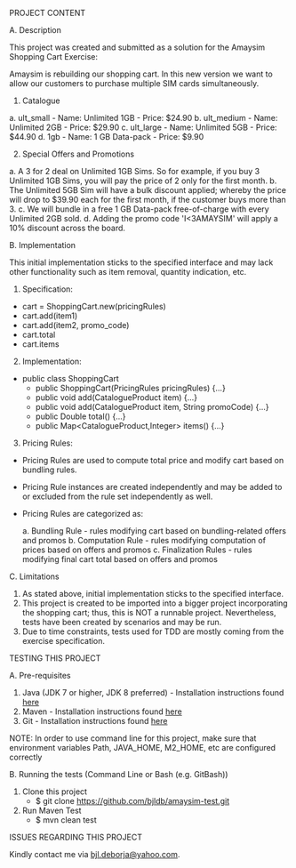 PROJECT CONTENT

A. Description

This project was created and submitted as a solution for the Amaysim Shopping Cart Exercise:

Amaysim is rebuilding our shopping cart.
In this new version we want to allow our customers to purchase multiple SIM cards simultaneously. 

1. Catalogue

  a. ult_small
    - Name: Unlimited 1GB
    - Price: $24.90
  b. ult_medium
    - Name: Unlimited 2GB
    - Price: $29.90
  c. ult_large
    - Name: Unlimited 5GB
    - Price: $44.90
  d. 1gb
    - Name: 1 GB Data-pack
    - Price: $9.90

2. Special Offers and Promotions

  a. A 3 for 2 deal on Unlimited 1GB Sims. So for example, if you buy 3 Unlimited 1GB Sims, you will pay the price of 2 only for the first month.
  b. The Unlimited 5GB Sim will have a bulk discount applied; whereby the price will drop to $39.90 each for the first month, if the customer buys more than 3.
  c. We will bundle in a free 1 GB Data-pack free-of-charge with every Unlimited 2GB sold.
  d. Adding the promo code 'I<3AMAYSIM' will apply a 10% discount across the board.

B. Implementation

This initial implementation sticks to the specified interface and may lack other functionality such as item removal, quantity indication, etc.

1. Specification:

* cart = ShoppingCart.new(pricingRules)
* cart.add(item1)
* cart.add(item2, promo_code)
* cart.total
* cart.items

2. Implementation:

* public class ShoppingCart
  - public ShoppingCart(PricingRules pricingRules) {...}
  - public void add(CatalogueProduct item) {...}
  - public void add(CatalogueProduct item, String promoCode) {...}
  - public Double total() {...}
  - public Map<CatalogueProduct,Integer> items() {...}

3. Pricing Rules:

- Pricing Rules are used to compute total price and modify cart based on bundling rules. 
- Pricing Rule instances are created independently and may be added to or excluded from the rule set independently as well.

- Pricing Rules are categorized as:

  a. Bundling Rule - rules modifying cart based on bundling-related offers and promos
  b. Computation Rule - rules modifying computation of prices based on offers and promos
  c. Finalization Rules - rules modifying final cart total based on offers and promos 

C. Limitations

1. As stated above, initial implementation sticks to the specified interface.
2. This project is created to be imported into a bigger project incorporating the shopping cart; thus, this is NOT a runnable project. Nevertheless, tests have been created by scenarios and may be run.
3. Due to time constraints, tests used for TDD are mostly coming from the exercise specification.   

TESTING THIS PROJECT

A. Pre-requisites

1. Java (JDK 7 or higher, JDK 8 preferred) - Installation instructions found [here](http://docs.oracle.com/javase/7/docs/webnotes/install/windows/jdk-installation-windows.html)
2. Maven - Installation instructions found [here](https://maven.apache.org/install.html) 
3. Git - Installation instructions found [here](https://www.atlassian.com/git/tutorials/install-git)
	
NOTE: In order to use command line for this project, make sure that environment variables Path, JAVA_HOME, M2_HOME, etc are configured correctly

B. Running the tests (Command Line or Bash (e.g. GitBash))

1. Clone this project
	- $ git clone https://github.com/bjldb/amaysim-test.git
2. Run Maven Test
	- $ mvn clean test

ISSUES REGARDING THIS PROJECT

Kindly contact me via bjl.deborja@yahoo.com.